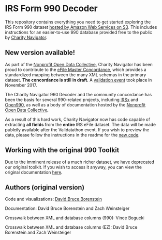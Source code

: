 # IRS Form 990 Decoder

This repository contains everything you need to get started exploring the IRS Form 990 dataset [hosted by Amazon Web Services on S3](https://aws.amazon.com/public-datasets/irs-990/). This includes instructions for an easier-to-use 990 database provided free to the public by [Charity Navigator](https://www.charitynavigator.org/).

## New version available!

As part of the [Nonprofit Open Data Collective](https://github.com/Nonprofit-Open-Data-Collective), Charity Navigator has been proud to contribute to the [eFile Master Concordance](https://github.com/Nonprofit-Open-Data-Collective/irs-efile-master-concordance-file), which provides a standardized mapping between the many XML schemas in the primary dataset. **The concordance is still in draft.** A [validation event](https://docs.google.com/forms/d/e/1FAIpQLSeYwFO7k_HzkkHYdD9s8xFXBfuL4OrWZNmxeC6cLEA26Dk_IA/viewform) took place in November 2017.

The Charity Navigator 990 Decoder and the community concordance has been the basis for several 990-related projects, including [IRSx](https://github.com/jsfenfen/990-xml-reader) and [Open990](https://www.open990.com/), as well as a body of documentation hosted by the [Nonprofit Open Data Collective](https://github.com/Nonprofit-Open-Data-Collective).

As a result of this hard work, Charity Navigator now has code capable of extracting **all fields** from the **entire** IRS eFile dataset. The data will be made publcily available after the Validatathon event. If you wish to preview the data, please follow the instructions in the readme for the [new code](https://github.com/CharityNavigator/990_long).

## Working with the original 990 Toolkit

Due to the imminent release of a much richer dataset, we have deprecated our original toolkit. If you wish to access it anyway, you can view the original documentation [here](https://charitynavigator.github.io/irs990/original).

## Authors (original version)

Code and visualizations: [David Bruce Borenstein](https://www.github.com/borenstein)

Documentation: David Bruce Borenstein and Zach Weinsteiger

Crosswalk between XML and database columns (990): Vince Bogucki

Crosswalk between XML and database columns (EZ): David Bruce Borenstein and Zach Weinsteiger
